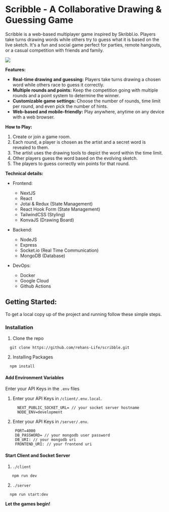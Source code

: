 # Scribble - A Collaborative Drawing & Guessing Game

Scribble is a web-based multiplayer game inspired by Skribbl.io. Players take turns drawing words while others try to guess what it is based on the live sketch. It's a fun and social game perfect for parties, remote hangouts, or a casual competition with friends and family.

<img src="https://firebasestorage.googleapis.com/v0/b/tesla-clone-a0f5d.appspot.com/o/readMe%2FScreenshot%202024-03-25%20090133.png?alt=media&token=95db4529-c320-4f6b-ad46-0df26aa0f042" />

**Features:**
- **Real-time drawing and guessing:** Players take turns drawing a chosen word while others race to guess it correctly.
- **Multiple rounds and points:** Keep the competition going with multiple rounds and a point system to determine the winner.
- **Customizable game settings:** Choose the number of rounds, time limit per round, and even pick the number of hints.
- **Web-based and mobile-friendly:** Play anywhere, anytime on any device with a web browser.

**How to Play:**

1. Create or join a game room.
2. Each round, a player is chosen as the artist and a secret word is revealed to them.
3. The artist uses the drawing tools to depict the word within the time limit.
4. Other players guess the word based on the evolving sketch.
5. The players to guess correctly win points for that round.

**Technical details:**

- Frontend:
  - NextJS
  - React
  - Jotai & Redux (State Management)
  - React Hook Form (State Management)
  - TailwindCSS (Styling)
  - KonvaJS (Drawing Board)

- Backend:
  - NodeJS
  - Express
  - Socket.io (Real Time Communication)
  - MongoDB (Database)

- DevOps:
  - Docker
  - Google Cloud
  - Github Actions

## Getting Started:
To get a local copy up of the project and running follow these simple steps.

### Installation
  1. Clone the repo
  ```
    git clone https://github.com/rehans-Life/scribble.git
  ```

  2. Installing Packages
  ```
    npm install
  ```

#### Add Environment Variables
Enter your API Keys in the `.env` files

  1. Enter your API Keys in `/client/.env.local`.
     ```
       NEXT_PUBLIC_SOCKET_URL= // your socket server hostname
       NODE_ENV=development
     ```

  2. Enter your API Keys in `/server/.env`.
     ```
      PORT=4000
      DB_PASSWORD= // your mongodb user password
      DB_URI: // your mongodb uri
      FRONTEND_URI: // your frontend uri
     ```
#### Start Client and Socket Server

  1. `./client`
   ```
      npm run dev
   ```

  2. `./server`
   ```
     npm run start:dev
   ```
**Let the games begin!**
